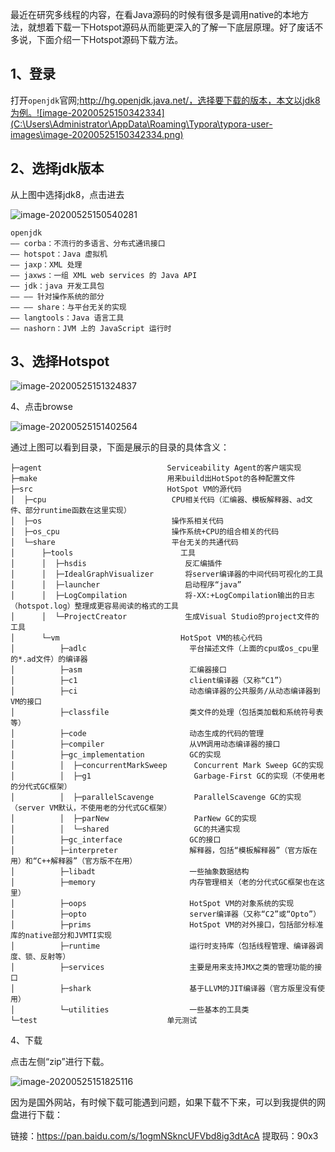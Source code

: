​	最近在研究多线程的内容，在看Java源码的时候有很多是调用native的本地方法，就想着下载一下Hotspot源码从而能更深入的了解一下底层原理。好了废话不多说，下面介绍一下Hotspot源码下载方法。

## 1、登录

打开`openjdk`官网;http://hg.openjdk.java.net/，选择要下载的版本，本文以jdk8为例。![image-20200525150342334](C:\Users\Administrator\AppData\Roaming\Typora\typora-user-images\image-20200525150342334.png)

## 2、选择jdk版本

从上图中选择jdk8，点击进去

![image-20200525150540281](C:\Users\Administrator\AppData\Roaming\Typora\typora-user-images\image-20200525150540281.png)

```shell
openjdk
—— corba：不流行的多语言、分布式通讯接口
—— hotspot：Java 虚拟机
—— jaxp：XML 处理
—— jaxws：一组 XML web services 的 Java API
—— jdk：java 开发工具包
—— —— 针对操作系统的部分
—— —— share：与平台无关的实现
—— langtools：Java 语言工具
—— nashorn：JVM 上的 JavaScript 运行时
```

## 3、选择Hotspot

![image-20200525151324837](C:\Users\Administrator\AppData\Roaming\Typora\typora-user-images\image-20200525151324837.png)

4、点击browse

![image-20200525151402564](C:\Users\Administrator\AppData\Roaming\Typora\typora-user-images\image-20200525151402564.png)

通过上图可以看到目录，下面是展示的目录的具体含义：

```shell
├─agent                            Serviceability Agent的客户端实现
├─make                             用来build出HotSpot的各种配置文件
├─src                              HotSpot VM的源代码
│  ├─cpu                            CPU相关代码（汇编器、模板解释器、ad文件、部分runtime函数在这里实现）
│  ├─os                             操作系相关代码
│  ├─os_cpu                         操作系统+CPU的组合相关的代码
│  └─share                          平台无关的共通代码
│      ├─tools                        工具
│      │  ├─hsdis                      反汇编插件
│      │  ├─IdealGraphVisualizer       将server编译器的中间代码可视化的工具
│      │  ├─launcher                   启动程序“java”
│      │  ├─LogCompilation             将-XX:+LogCompilation输出的日志（hotspot.log）整理成更容易阅读的格式的工具
│      │  └─ProjectCreator             生成Visual Studio的project文件的工具
│      └─vm                           HotSpot VM的核心代码
│          ├─adlc                       平台描述文件（上面的cpu或os_cpu里的*.ad文件）的编译器
│          ├─asm                        汇编器接口
│          ├─c1                         client编译器（又称“C1”）
│          ├─ci                         动态编译器的公共服务/从动态编译器到VM的接口
│          ├─classfile                  类文件的处理（包括类加载和系统符号表等）
│          ├─code                       动态生成的代码的管理
│          ├─compiler                   从VM调用动态编译器的接口
│          ├─gc_implementation          GC的实现
│          │  ├─concurrentMarkSweep      Concurrent Mark Sweep GC的实现
│          │  ├─g1                       Garbage-First GC的实现（不使用老的分代式GC框架）
│          │  ├─parallelScavenge         ParallelScavenge GC的实现（server VM默认，不使用老的分代式GC框架）
│          │  ├─parNew                   ParNew GC的实现
│          │  └─shared                   GC的共通实现
│          ├─gc_interface               GC的接口
│          ├─interpreter                解释器，包括“模板解释器”（官方版在用）和“C++解释器”（官方版不在用）
│          ├─libadt                     一些抽象数据结构
│          ├─memory                     内存管理相关（老的分代式GC框架也在这里）
│          ├─oops                       HotSpot VM的对象系统的实现
│          ├─opto                       server编译器（又称“C2”或“Opto”）
│          ├─prims                      HotSpot VM的对外接口，包括部分标准库的native部分和JVMTI实现
│          ├─runtime                    运行时支持库（包括线程管理、编译器调度、锁、反射等）
│          ├─services                   主要是用来支持JMX之类的管理功能的接口
│          ├─shark                      基于LLVM的JIT编译器（官方版里没有使用）
│          └─utilities                  一些基本的工具类
└─test                             单元测试
```

4、下载

点击左侧“zip”进行下载。

![image-20200525151825116](C:\Users\Administrator\AppData\Roaming\Typora\typora-user-images\image-20200525151825116.png)

因为是国外网站，有时候下载可能遇到问题，如果下载不下来，可以到我提供的网盘进行下载：

链接：https://pan.baidu.com/s/1ogmNSkncUFVbd8ig3dtAcA 
提取码：90x3

